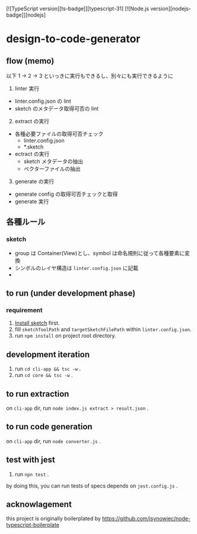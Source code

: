 [![TypeScript version][ts-badge]][typescript-31]
[![Node.js version][nodejs-badge]][nodejs]

# design-to-code-generator

## flow (memo)

以下 1 -> 2 -> 3 といっきに実行もできるし、別々にも実行できるように

1. linter 実行

- linter.config.json の lint
- sketch のメタデータ取得可否の lint

2. extract の実行

- 各種必要ファイルの取得可否チェック
  - linter.config.json
  - \*.sketch
- ectract の実行
  - sketch メタデータの抽出
  - ベクターファイルの抽出

3. generate の実行

- generate config の取得可否チェックと取得
- generate 実行

## 各種ルール

### sketch

- group は Container(View)とし、symbol は命名規則に従って各種要素に変換
- シンボルのレイヤ構造は `linter.config.json` に記載
-

## to run (under development phase)

### requirement

1. [Install sketch](https://www.sketchapp.com/) first.
2. fill `sketchToolPath` and `targetSketchFilePath` within `linter.config.json`.
3. run `npm install` on project root directory.

## development iteration

1. run `cd cli-app && tsc -w` .
2. run `cd core && tsc -w` .

## to run extraction

on `cli-app` dir, run `node index.js extract > result.json` .

## to run code generation

on `cli-app` dir, run `node converter.js` .

## test with jest

1. run `npn test` .

by doing this, you can run tests of specs depends on `jest.config.js` .

## acknowlagement

this project is originally boilerplated by https://github.com/jsynowiec/node-typescript-boilerplate
